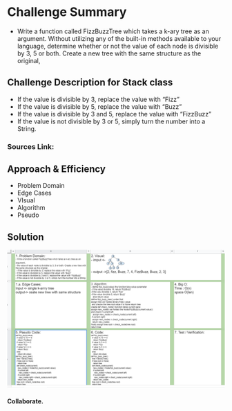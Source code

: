 # Challenge Summary
- Write a function called FizzBuzzTree which takes a k-ary tree as an argument.
Without utilizing any of the built-in methods available to your language, determine whether or not the value of each node is divisible by 3, 5 or both. Create a new tree with the same structure as the original,
 

## Challenge Description for Stack class

- If the value is divisible by 3, replace the value with “Fizz”
- If the value is divisible by 5, replace the value with “Buzz”
- If the value is divisible by 3 and 5, replace the value with “FizzBuzz”
- If the value is not divisible by 3 or 5, simply turn the number into a String.

### Sources Link:

## Approach & Efficiency
- Problem Domain
- Edge Cases
- VIsual
- Algorithm
- Pseudo


## Solution
![FizzBuzzTree which takes a k-ary tree as an argument. white board image](../assets/FizzBuzz.png)
#### Collaborate.